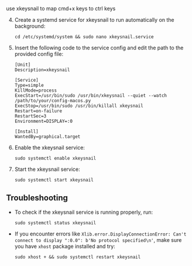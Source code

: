 
use xkeysnail to map cmd+x keys to ctrl keys



4. Create a systemd service for xkeysnail to run automatically on the background:

    ```
    cd /etc/systemd/system && sudo nano xkeysnail.service
    ```

5. Insert the following code to the service config and edit the path to the provided config file:
    ```
    [Unit]
    Description=xkeysnail

    [Service]
    Type=simple
    KillMode=process
    ExecStart=/usr/bin/sudo /usr/bin/xkeysnail --quiet --watch /path/to/your/config-macos.py
    ExecStop=/usr/bin/sudo /usr/bin/killall xkeysnail
    Restart=on-failure
    RestartSec=3
    Environment=DISPLAY=:0

    [Install]
    WantedBy=graphical.target
    ```

6. Enable the xkeysnail service:
    ```
    sudo systemctl enable xkeysnail
    ```

7. Start the xkeysnail service:
    ```
    sudo systemctl start xkeysnail
    ```


## Troubleshooting 
- To check if the xkeysnail service is running properly, run:
  ```
  sudo systemctl status xkeysnail
  ```

- If you encounter errors like `Xlib.error.DisplayConnectionError: Can't connect to display ":0.0": b'No protocol specified\n'`, make sure you have `xhost` package installed and try:
  ```
  sudo xhost + && sudo systemctl restart xkeysnail
  ```



